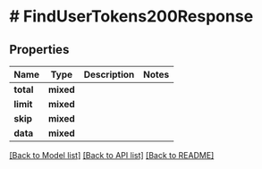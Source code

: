 # # FindUserTokens200Response

## Properties

Name | Type | Description | Notes
------------ | ------------- | ------------- | -------------
**total** | **mixed** |  |
**limit** | **mixed** |  |
**skip** | **mixed** |  |
**data** | **mixed** |  |

[[Back to Model list]](../../README.md#models) [[Back to API list]](../../README.md#endpoints) [[Back to README]](../../README.md)
